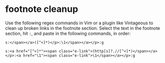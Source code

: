 # footnote cleanup
Use the following regex commands in Vim or a plugin like Vintageous to clean up broken links in the footnote section.  Select the text in the footnote section, hit `:`, and paste in the following commands, in order:
```
s:</span></a>([^<]*)</p>:\1</span></a></p>:g

s:<a href="[^<]*"><span class="e-link">(http[s]?.//[^<]*)</span></a></p>:<a href="\1"><span class="e-link">\1</span></a></p>:g
```